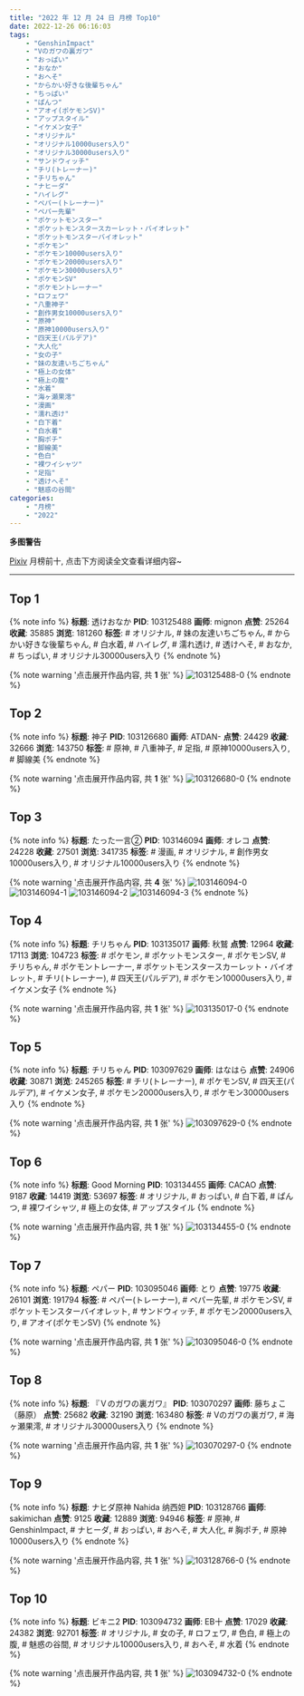 ```yaml
---
title: "2022 年 12 月 24 日 月榜 Top10"
date: 2022-12-26 06:16:03
tags:
    - "GenshinImpact"
    - "Vのガワの裏ガワ"
    - "おっぱい"
    - "おなか"
    - "おへそ"
    - "からかい好きな後輩ちゃん"
    - "ちっぱい"
    - "ぱんつ"
    - "アオイ(ポケモンSV)"
    - "アップスタイル"
    - "イケメン女子"
    - "オリジナル"
    - "オリジナル10000users入り"
    - "オリジナル30000users入り"
    - "サンドウィッチ"
    - "チリ(トレーナー)"
    - "チリちゃん"
    - "ナヒーダ"
    - "ハイレグ"
    - "ペパー(トレーナー)"
    - "ペパー先輩"
    - "ポケットモンスター"
    - "ポケットモンスタースカーレット・バイオレット"
    - "ポケットモンスターバイオレット"
    - "ポケモン"
    - "ポケモン10000users入り"
    - "ポケモン20000users入り"
    - "ポケモン30000users入り"
    - "ポケモンSV"
    - "ポケモントレーナー"
    - "ロフェワ"
    - "八重神子"
    - "創作男女10000users入り"
    - "原神"
    - "原神10000users入り"
    - "四天王(パルデア)"
    - "大人化"
    - "女の子"
    - "妹の友達いちごちゃん"
    - "極上の女体"
    - "極上の腹"
    - "水着"
    - "海ヶ瀬果澪"
    - "漫画"
    - "濡れ透け"
    - "白下着"
    - "白水着"
    - "胸ポチ"
    - "脚線美"
    - "色白"
    - "裸ワイシャツ"
    - "足指"
    - "透けへそ"
    - "魅惑の谷間"
categories:
    - "月榜"
    - "2022"
---
```


<i class="fa fa-triangle-exclamation"></i>**多图警告**<i class="fa fa-triangle-exclamation"></i>

[Pixiv](https://www.pixiv.net/) 月榜前十, 点击下方阅读全文查看详细内容~

<!-- more -->

---

## Top 1

{% note info %}
**标题**: 透けおなか
**PID**: 103125488 **画师**: mignon
**点赞**: 25264 **收藏**: 35885 **浏览**: 181260
**标签**: # オリジナル, # 妹の友達いちごちゃん, # からかい好きな後輩ちゃん, # 白水着, # ハイレグ, # 濡れ透け, # 透けへそ, # おなか, # ちっぱい, # オリジナル30000users入り
{% endnote %}

{% note warning '点击展开作品内容, 共 **1** 张' %}
![103125488-0](https://i.pixiv.re/img-original/img/2022/11/27/00/40/06/103125488_p0.jpg)
{% endnote %}

## Top 2

{% note info %}
**标题**: 神子
**PID**: 103126680 **画师**: ATDAN-
**点赞**: 24429 **收藏**: 32666 **浏览**: 143750
**标签**: # 原神, # 八重神子, # 足指, # 原神10000users入り, # 脚線美
{% endnote %}

{% note warning '点击展开作品内容, 共 **1** 张' %}
![103126680-0](https://i.pixiv.re/img-original/img/2022/11/27/07/29/34/103126680_p0.jpg)
{% endnote %}

## Top 3

{% note info %}
**标题**: たった一言②
**PID**: 103146094 **画师**: オレコ
**点赞**: 24228 **收藏**: 27501 **浏览**: 341735
**标签**: # 漫画, # オリジナル, # 創作男女10000users入り, # オリジナル10000users入り
{% endnote %}

{% note warning '点击展开作品内容, 共 **4** 张' %}
![103146094-0](https://i.pixiv.re/img-original/img/2022/11/27/19/11/57/103146094_p0.jpg)
![103146094-1](https://i.pixiv.re/img-original/img/2022/11/27/19/11/57/103146094_p1.jpg)
![103146094-2](https://i.pixiv.re/img-original/img/2022/11/27/19/11/57/103146094_p2.jpg)
![103146094-3](https://i.pixiv.re/img-original/img/2022/11/27/19/11/57/103146094_p3.jpg)
{% endnote %}

## Top 4

{% note info %}
**标题**: チリちゃん
**PID**: 103135017 **画师**: 秋鷲
**点赞**: 12964 **收藏**: 17113 **浏览**: 104723
**标签**: # ポケモン, # ポケットモンスター, # ポケモンSV, # チリちゃん, # ポケモントレーナー, # ポケットモンスタースカーレット・バイオレット, # チリ(トレーナー), # 四天王(パルデア), # ポケモン10000users入り, # イケメン女子
{% endnote %}

{% note warning '点击展开作品内容, 共 **1** 张' %}
![103135017-0](https://i.pixiv.re/img-original/img/2022/11/27/11/23/58/103135017_p0.png)
{% endnote %}

## Top 5

{% note info %}
**标题**: チリちゃん
**PID**: 103097629 **画师**: はなはら
**点赞**: 24906 **收藏**: 30871 **浏览**: 245265
**标签**: # チリ(トレーナー), # ポケモンSV, # 四天王(パルデア), # イケメン女子, # ポケモン20000users入り, # ポケモン30000users入り
{% endnote %}

{% note warning '点击展开作品内容, 共 **1** 张' %}
![103097629-0](https://i.pixiv.re/img-original/img/2022/11/26/01/38/46/103097629_p0.jpg)
{% endnote %}

## Top 6

{% note info %}
**标题**: Good Morning
**PID**: 103134455 **画师**: CACAO
**点赞**: 9187 **收藏**: 14419 **浏览**: 53697
**标签**: # オリジナル, # おっぱい, # 白下着, # ぱんつ, # 裸ワイシャツ, # 極上の女体, # アップスタイル
{% endnote %}

{% note warning '点击展开作品内容, 共 **1** 张' %}
![103134455-0](https://i.pixiv.re/img-original/img/2022/11/27/10/54/53/103134455_p0.jpg)
{% endnote %}

## Top 7

{% note info %}
**标题**: ペパー
**PID**: 103095046 **画师**: とり
**点赞**: 19775 **收藏**: 26101 **浏览**: 191794
**标签**: # ペパー(トレーナー), # ペパー先輩, # ポケモンSV, # ポケットモンスターバイオレット, # サンドウィッチ, # ポケモン20000users入り, # アオイ(ポケモンSV)
{% endnote %}

{% note warning '点击展开作品内容, 共 **1** 张' %}
![103095046-0](https://i.pixiv.re/img-original/img/2022/11/26/00/02/38/103095046_p0.png)
{% endnote %}

## Top 8

{% note info %}
**标题**: 『Ｖのガワの裏ガワ』
**PID**: 103070297 **画师**: 藤ちょこ（藤原）
**点赞**: 25682 **收藏**: 32190 **浏览**: 163480
**标签**: # Vのガワの裏ガワ, # 海ヶ瀬果澪, # オリジナル30000users入り
{% endnote %}

{% note warning '点击展开作品内容, 共 **1** 张' %}
![103070297-0](https://i.pixiv.re/img-original/img/2022/11/25/00/00/41/103070297_p0.png)
{% endnote %}

## Top 9

{% note info %}
**标题**: ナヒダ原神 Nahida 纳西妲
**PID**: 103128766 **画师**: sakimichan
**点赞**: 9125 **收藏**: 12889 **浏览**: 94946
**标签**: # 原神, # GenshinImpact, # ナヒーダ, # おっぱい, # おへそ, # 大人化, # 胸ポチ, # 原神10000users入り
{% endnote %}

{% note warning '点击展开作品内容, 共 **1** 张' %}
![103128766-0](https://i.pixiv.re/img-original/img/2022/11/27/03/18/04/103128766_p0.jpg)
{% endnote %}

## Top 10

{% note info %}
**标题**: ビキニ2
**PID**: 103094732 **画师**: EB十
**点赞**: 17029 **收藏**: 24382 **浏览**: 92701
**标签**: # オリジナル, # 女の子, # ロフェワ, # 色白, # 極上の腹, # 魅惑の谷間, # オリジナル10000users入り, # おへそ, # 水着
{% endnote %}

{% note warning '点击展开作品内容, 共 **1** 张' %}
![103094732-0](https://i.pixiv.re/img-original/img/2022/11/26/00/00/09/103094732_p0.jpg)
{% endnote %}

